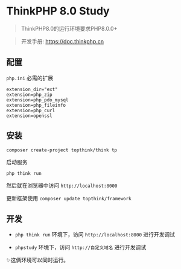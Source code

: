 ThinkPHP 8.0 Study
===============

> ThinkPHP8.0的运行环境要求PHP8.0.0+

> 开发手册: https://doc.thinkphp.cn

## 配置

`php.ini` 必需的扩展

~~~properties
extension_dir="ext"
extension=php_zip
extension=php_pdo_mysql
extension=php_fileinfo
extension=php_curl
extension=openssl
~~~

## 安装

~~~
composer create-project topthink/think tp
~~~

启动服务

~~~
php think run
~~~

然后就在浏览器中访问 `http://localhost:8000`

更新框架使用 `composer update topthink/framework`

## 开发

- `php think run` 环境下，访问 `http://localhost:8000` 进行开发调试

- `phpstudy` 环境下，访问 `http://自定义域名` 进行开发调试

✨这俩环境可以同时运行。


